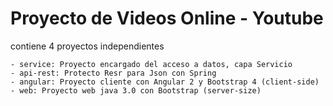 # Proyecto de Videos Online - Youtube

contiene 4 proyectos independientes

	- service: Proyecto encargado del acceso a datos, capa Servicio
	- api-rest: Protecto Resr para Json con Spring
	- angular: Proyecto cliente con Angular 2 y Bootstrap 4 (client-side)
	- web: Proyecto web java 3.0 con Bootstrap (server-size)